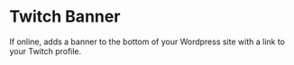 # Twitch Banner

If online, adds a banner to the bottom of your Wordpress site with a link to your Twitch profile.